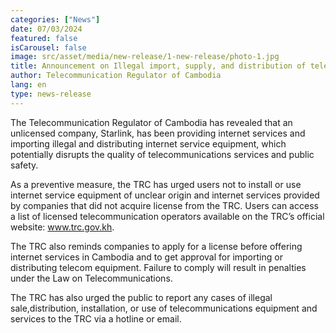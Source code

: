 ```yaml
---
categories: ["News"]
date: 07/03/2024
featured: false
isCarousel: false
image: src/asset/media/new-release/1-new-release/photo-1.jpg
title: Announcement on Illegal import, supply, and distribution of telecommunications equipment and illegal use of telecommunications services
author: Telecommunication Regulator of Cambodia
lang: en
type: news-release
---
```


The Telecommunication Regulator of Cambodia has revealed that an unlicensed company, Starlink, has been providing internet services and importing illegal and distributing internet service equipment, which potentially disrupts the quality of telecommunications services and public safety.

As a preventive measure, the TRC has urged users not to install or use internet service equipment of unclear origin and internet services provided by companies that did not acquire license from the TRC. Users can access a list of licensed telecommunication operators available on the TRC’s official website: www.trc.gov.kh.

The TRC also reminds companies to apply for a license before offering internet services in Cambodia and to get approval for importing or distributing telecom equipment. Failure to comply will result in penalties under the Law on Telecommunications.

The TRC has also urged the public to report any cases of illegal sale,distribution, installation, or use of telecommunications equipment and services to the TRC via a hotline or email.
